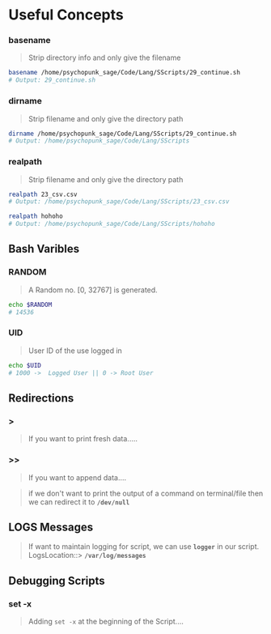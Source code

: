 # Useful Concepts

### basename
> Strip directory info and only give the filename
```bash
basename /home/psychopunk_sage/Code/Lang/SScripts/29_continue.sh
# Output: 29_continue.sh
```

### dirname
> Strip filename and only give the directory path
```bash
dirname /home/psychopunk_sage/Code/Lang/SScripts/29_continue.sh
# Output: /home/psychopunk_sage/Code/Lang/SScripts
```

### realpath
> Strip filename and only give the directory path
```bash
realpath 23_csv.csv
# Output: /home/psychopunk_sage/Code/Lang/SScripts/23_csv.csv

realpath hohoho
# Output: /home/psychopunk_sage/Code/Lang/SScripts/hohoho
```

## Bash Varibles

### RANDOM
> A Random no. [0, 32767] is generated.
```bash
echo $RANDOM
# 14536
```

### UID
> User ID of the use logged in
```bash
echo $UID
# 1000 ->  Logged User || 0 -> Root User
```

## Redirections
### >
> If you want to print fresh data.....

### >>
> If you want to append data....

> if we don't want to print the output of a command on terminal/file then we can redirect it to **`/dev/null`**


## LOGS Messages

> If want to maintain logging for script, we can use **`logger`** in our script. <br>LogsLocation::> **`/var/log/messages`**


## Debugging Scripts

### set -x
> Adding `set -x` at the beginning of the Script....
